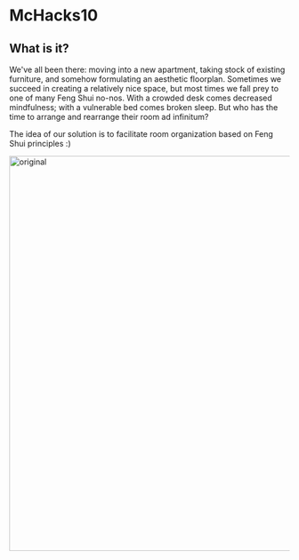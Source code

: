 # McHacks10

## What is it?
We've all been there: moving into a new apartment, taking stock of existing furniture, and somehow formulating an aesthetic floorplan. Sometimes we succeed in creating a relatively nice space, but most times we fall prey to one of many Feng Shui no-nos. With a crowded desk comes decreased mindfulness; with a vulnerable bed comes broken sleep. But who has the time to arrange and rearrange their room ad infinitum?

The idea of our solution is to facilitate room organization based on Feng Shui principles :)

<img width="711" alt="original" src="https://user-images.githubusercontent.com/68522912/215342225-85437a8c-953e-48b1-8b1d-27d50ded0634.png">
